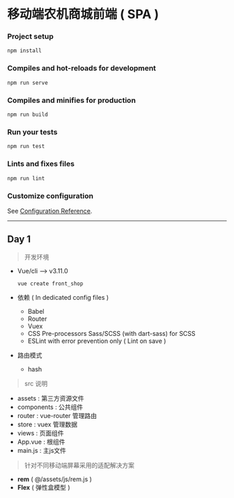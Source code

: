 # 移动端农机商城前端 ( SPA )

### Project setup
```
npm install
```

### Compiles and hot-reloads for development
```
npm run serve
```

### Compiles and minifies for production
```
npm run build
```

### Run your tests
```
npm run test
```

### Lints and fixes files
```
npm run lint
```

### Customize configuration
See [Configuration Reference](https://cli.vuejs.org/config/).

----------------------

## Day 1

> 开发环境
- Vue/cli --> v3.11.0

  ```
  vue create front_shop
  ```
- 依赖 ( In dedicated config files )
  - Babel
  - Router
  - Vuex
  - CSS Pre-processors Sass/SCSS (with dart-sass) for SCSS
  - ESLint with error prevention only ( Lint on save )

- 路由模式
  - hash

> src 说明
- assets : 第三方资源文件
- components : 公共组件
- router : vue-router 管理路由
- store : vuex 管理数据
- views : 页面组件
- App.vue : 根组件
- main.js : 主js文件

> 针对不同移动端屏幕采用的适配解决方案

  - **rem** ( @/assets/js/rem.js )
  - **Flex** ( 弹性盒模型 )